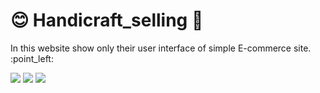 # :blush: Handicraft_selling :department_store:

<p>In this website show only their user interface of simple E-commerce site. :point_left: </p>
<img src="https://shivesh947.github.io/imagesforreadme/ha1.PNG"/>
<img src="https://shivesh947.github.io/imagesforreadme/ha2.PNG"/>
<img src="https://shivesh947.github.io/imagesforreadme/ha3.PNG"/>
